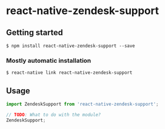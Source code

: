 # react-native-zendesk-support

## Getting started

`$ npm install react-native-zendesk-support --save`

### Mostly automatic installation

`$ react-native link react-native-zendesk-support`

## Usage
```javascript
import ZendeskSupport from 'react-native-zendesk-support';

// TODO: What to do with the module?
ZendeskSupport;
```
